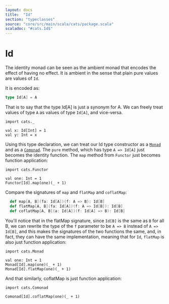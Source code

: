 ```yaml
---
layout: docs
title:  "Id"
section: "typeclasses"
source: "core/src/main/scala/cats/package.scala"
scaladoc: "#cats.Id$"
---
```

# Id

The identity monad can be seen as the ambient monad that encodes the
effect of having no effect. It is ambient in the sense that plain pure
values are values of `Id`.

It is encoded as:

```scala
type Id[A] = A
```

That is to say that the type Id[A] is just a synonym for A.  We can
freely treat values of type `A` as values of type `Id[A]`, and
vice-versa.

```tut:book
import cats._

val x: Id[Int] = 1
val y: Int = x
```

Using this type declaration, we can treat our Id type constructor as a
[`Monad`](monad.html) and as a [`Comonad`](comonad.html). The `pure`
method, which has type `A => Id[A]` just becomes the identity
function.  The `map` method from `Functor` just becomes function
application:

```tut:book
import cats.Functor

val one: Int = 1
Functor[Id].map(one)(_ + 1)
```

Compare the signatures of `map` and `flatMap` and `coflatMap`:

```scala
  def map[A, B](fa: Id[A])(f: A => B): Id[B]
  def flatMap[A, B](fa: Id[A])(f: A => Id[B]): Id[B]
  def coflatMap[A, B](a: Id[A])(f: Id[A] => B): Id[B]
```

You'll notice that in the flatMap signature, since `Id[B]` is the same
as `B` for all B, we can rewrite the type of the `f` parameter to be
`A => B` instead of `A => Id[B]`, and this makes the signatures of the
two functions the same, and, in fact, they can have the same
implementation, meaning that for `Id`, `flatMap` is also just function
application:

```tut:book
import cats.Monad

val one: Int = 1
Monad[Id].map(one)(_ + 1)
Monad[Id].flatMap(one)(_ + 1)
```

And that similarly, coflatMap is just function application:

```tut:book
import cats.Comonad

Comonad[Id].coflatMap(one)(_ + 1)
```
